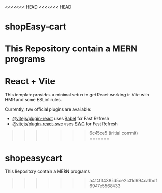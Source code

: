 <<<<<<< HEAD
<<<<<<< HEAD
# shopEasy-cart
This Repository contain a MERN programs
=======
# React + Vite

This template provides a minimal setup to get React working in Vite with HMR and some ESLint rules.

Currently, two official plugins are available:

- [@vitejs/plugin-react](https://github.com/vitejs/vite-plugin-react/blob/main/packages/plugin-react/README.md) uses [Babel](https://babeljs.io/) for Fast Refresh
- [@vitejs/plugin-react-swc](https://github.com/vitejs/vite-plugin-react-swc) uses [SWC](https://swc.rs/) for Fast Refresh
>>>>>>> 6c45ce5 (initial commit)
=======
# shopeasycart
This Repository contain a MERN programs
>>>>>>> a414f34385d5ce2c31d694da1bdf6947e5568433
